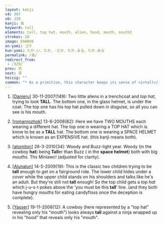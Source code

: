 ```yaml
---
layout: kanji
v4: 307
v6: 329
kanji: 高
keyword: tall
elements: tall, top hat, mouth, alien, hood, mouth, mouth2
strokes: 10
image: E9AB98
on-yomi: コウ
kun-yomi: たか.い、たか、-だか、たか.まる、たか.める
permalink: /高/
redirect_from:
 - /329/
prev: 坑
next: 享
heisig: ""
commen: "* As a primitive, this character keeps its sense of <i>tall</i> and its position at the top of other primitives, but its writing is abbreviated to the first 5 strokes."
---
```


1) [<a href="http://kanji.koohii.com/profile/Danieru">Danieru</a>] 30-11-2007(149): Two little aliens in a trenchcoat and <em>top hat</em>, trying to look<strong> TALL</strong>. The bottom one, in the glass helmet, is under the coat. The top one has his top hat pulled down in disguise, so all you can see is his mouth.

2) [<a href="http://kanji.koohii.com/profile/romanrozhok">romanrozhok</a>] 13-6-2008(82): Here we have TWO MOUTHS each wearing a different hat. The top one is wearing a TOP HAT which is know to be as a<strong> TALL</strong> hat. The bottom one is wearing a SPACE HELMET which is known as an EXPENSIVE hat. (this kanji means both).

3) [<a href="http://kanji.koohii.com/profile/atomiton">atomiton</a>] 26-3-2010(34): Woody and Buzz-light year. Woody (in the cowboy <strong>hat</strong>) being<strong> Tall</strong>er than Buzz ( in the <strong>space helmet</strong>) both with big <em>mouths</em>. Thx Minlawc! (adjusted for clarity).

4) [<a href="http://kanji.koohii.com/profile/Alunalun">Alunalun</a>] 14-5-2009(19): This is the classic two children trying to be<strong> tall</strong> enough to get on a fairground ride. The lower child hides under a <em>cover</em> while the upper child stands on his shoulders and talks like he&#039;s an adult. But they&#039;re still not<strong> tall</strong> enough! So the top child gets a <em>top hat</em> which j-u-s-t pokes above the &#039;you must be this<strong> tall</strong>&#039; line. (and they both have hungry <em>mouths</em> for eating candyfloss once the deception is complete).

5) [<a href="http://kanji.koohii.com/profile/Yasser">Yasser</a>] 19-11-2008(12): A cowboy (here represented by a &quot;top hat&quot; revealing only his &quot;mouth&quot;) looks always<strong> tall</strong> against a ninja wrapped up in his &quot;hood&quot; that reveals only his &quot;mouth&quot;.

